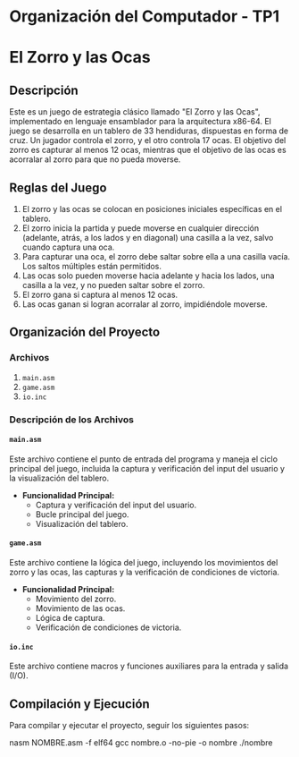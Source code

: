# Organización del Computador - TP1
# El Zorro y las Ocas

## Descripción

Este es un juego de estrategia clásico llamado "El Zorro y las Ocas", implementado en lenguaje ensamblador para la arquitectura x86-64. El juego se desarrolla en un tablero de 33 hendiduras, dispuestas en forma de cruz. Un jugador controla el zorro, y el otro controla 17 ocas. El objetivo del zorro es capturar al menos 12 ocas, mientras que el objetivo de las ocas es acorralar al zorro para que no pueda moverse.

## Reglas del Juego

1. El zorro y las ocas se colocan en posiciones iniciales específicas en el tablero.
2. El zorro inicia la partida y puede moverse en cualquier dirección (adelante, atrás, a los lados y en diagonal) una casilla a la vez, salvo cuando captura una oca.
3. Para capturar una oca, el zorro debe saltar sobre ella a una casilla vacía. Los saltos múltiples están permitidos.
4. Las ocas solo pueden moverse hacia adelante y hacia los lados, una casilla a la vez, y no pueden saltar sobre el zorro.
5. El zorro gana si captura al menos 12 ocas.
6. Las ocas ganan si logran acorralar al zorro, impidiéndole moverse.

## Organización del Proyecto


### Archivos

1. `main.asm`
2. `game.asm`
3. `io.inc`

### Descripción de los Archivos

#### `main.asm`

Este archivo contiene el punto de entrada del programa y maneja el ciclo principal del juego, incluida la captura y verificación del input del usuario y la visualización del tablero.

- **Funcionalidad Principal:**
  - Captura y verificación del input del usuario.
  - Bucle principal del juego.
  - Visualización del tablero.

#### `game.asm`

Este archivo contiene la lógica del juego, incluyendo los movimientos del zorro y las ocas, las capturas y la verificación de condiciones de victoria.

- **Funcionalidad Principal:**
  - Movimiento del zorro.
  - Movimiento de las ocas.
  - Lógica de captura.
  - Verificación de condiciones de victoria.

#### `io.inc`

Este archivo contiene macros y funciones auxiliares para la entrada y salida (I/O).

## Compilación y Ejecución

Para compilar y ejecutar el proyecto, seguir los siguientes pasos:

nasm NOMBRE.asm -f elf64
gcc nombre.o -no-pie -o nombre
./nombre